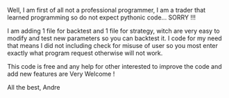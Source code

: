 Well, I am first of all not a professional programmer, I am a trader that learned programming so do not expect pythonic code... SORRY !!!

I am adding 1 file for backtest and 1 file for strategy, witch are very easy to modify and test new parameters so you can backtest it. I code for my need that means I did not including check for misuse of user so you most enter exactly what program request otherwise will not work.

This code is free and any help for other interested to improve the code and add new features are Very Welcome !


All the best, Andre
